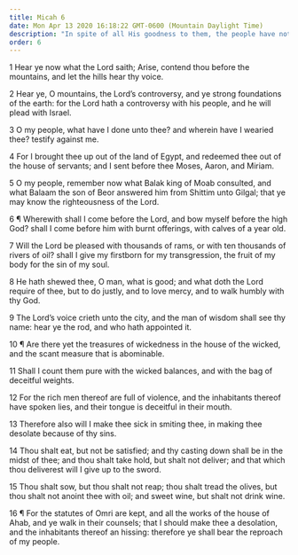 ```yaml
---
title: Micah 6
date: Mon Apr 13 2020 16:18:22 GMT-0600 (Mountain Daylight Time)
description: "In spite of all His goodness to them, the people have not served the Lord in spirit and in truth—They must act righteously, love mercy, and walk humbly before Him."
order: 6
---
```


1 Hear ye now what the Lord saith; Arise, contend thou before the mountains, and let the hills hear thy voice.

2 Hear ye, O mountains, the Lord’s controversy, and ye strong foundations of the earth: for the Lord hath a controversy with his people, and he will plead with Israel.

3 O my people, what have I done unto thee? and wherein have I wearied thee? testify against me.

4 For I brought thee up out of the land of Egypt, and redeemed thee out of the house of servants; and I sent before thee Moses, Aaron, and Miriam.

5 O my people, remember now what Balak king of Moab consulted, and what Balaam the son of Beor answered him from Shittim unto Gilgal; that ye may know the righteousness of the Lord.

6 ¶ Wherewith shall I come before the Lord, and bow myself before the high God? shall I come before him with burnt offerings, with calves of a year old.

7 Will the Lord be pleased with thousands of rams, or with ten thousands of rivers of oil? shall I give my firstborn for my transgression, the fruit of my body for the sin of my soul.

8 He hath shewed thee, O man, what is good; and what doth the Lord require of thee, but to do justly, and to love mercy, and to walk humbly with thy God.

9 The Lord’s voice crieth unto the city, and the man of wisdom shall see thy name: hear ye the rod, and who hath appointed it.

10 ¶ Are there yet the treasures of wickedness in the house of the wicked, and the scant measure that is abominable.

11 Shall I count them pure with the wicked balances, and with the bag of deceitful weights.

12 For the rich men thereof are full of violence, and the inhabitants thereof have spoken lies, and their tongue is deceitful in their mouth.

13 Therefore also will I make thee sick in smiting thee, in making thee desolate because of thy sins.

14 Thou shalt eat, but not be satisfied; and thy casting down shall be in the midst of thee; and thou shalt take hold, but shalt not deliver; and that which thou deliverest will I give up to the sword.

15 Thou shalt sow, but thou shalt not reap; thou shalt tread the olives, but thou shalt not anoint thee with oil; and sweet wine, but shalt not drink wine.

16 ¶ For the statutes of Omri are kept, and all the works of the house of Ahab, and ye walk in their counsels; that I should make thee a desolation, and the inhabitants thereof an hissing: therefore ye shall bear the reproach of my people.
